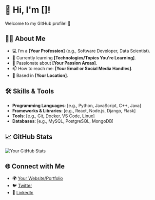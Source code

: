 # 👋 Hi, I'm []!

Welcome to my GitHub profile! 🚀

## 🙋‍♂️ About Me
- 💻 I’m a **[Your Profession]** (e.g., Software Developer, Data Scientist).
- 🌱 Currently learning **[Technologies/Topics You're Learning]**.
- 🎯 Passionate about **[Your Passion Areas]**.
- 📫 How to reach me: **[Your Email or Social Media Handles]**.
- 🏡 Based in **[Your Location]**.

## 🛠️ Skills & Tools
- **Programming Languages**: [e.g., Python, JavaScript, C++, Java]
- **Frameworks & Libraries**: [e.g., React, Node.js, Django, Flask]
- **Tools**: [e.g., Git, Docker, VS Code, Linux]
- **Databases**: [e.g., MySQL, PostgreSQL, MongoDB]

## 📈 GitHub Stats
![Your GitHub Stats](https://github-readme-stats.vercel.app/api?username=your-github-username&show_icons=true&theme=radical)

## 🌐 Connect with Me
- 🌍 [Your Website/Portfolio](https://yourwebsite.com)
- 🐦 [Twitter](https://twitter.com/yourhandle)
- 💼 [LinkedIn](https://linkedin.com/in/yourhandle)
